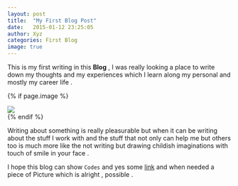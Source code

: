 ```yaml
---
layout: post
title:  "My First Blog Post"
date:   2015-01-12 23:25:05
author: Xyz
categories: First Blog
image: true
---
```




This is my first writing in this **Blog** , I was really looking a place  to write down my thoughts and my experiences which I learn along my personal and mostly my career life .

{% if page.image %}
<div class="post-img">
<img class="img-responsive img-post" src=" {{site.baseurl}}/img/tiger.jpeg "/>
</div>
{% endif %}

Writing about something is really pleasurable but when it can be writing about the stuff I work with and the stuff that not only can help me but others too is much more like the not writing but drawing childish imaginations with touch of smile in your face .

I hope this blog can show `Codes` and yes some [link](#) and when needed a piece of Picture which is alright , possible .
